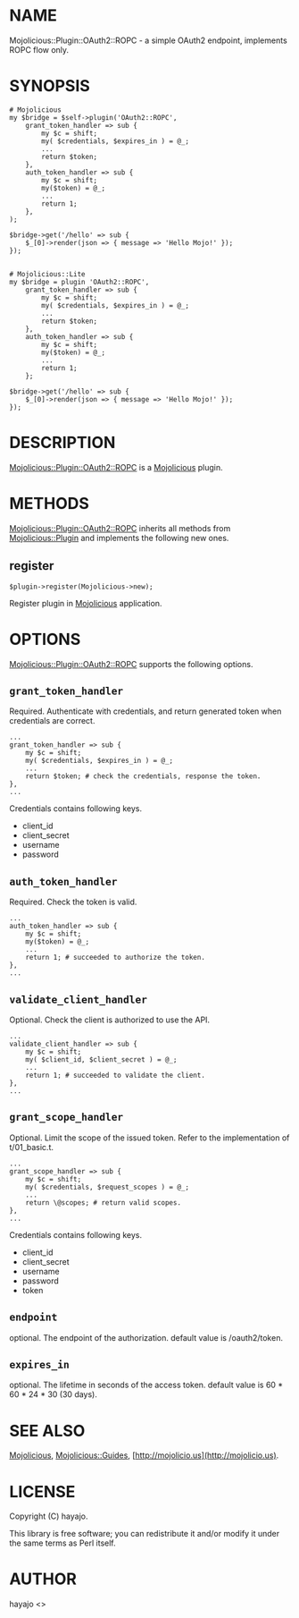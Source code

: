 # NAME

Mojolicious::Plugin::OAuth2::ROPC - a simple OAuth2 endpoint, implements ROPC flow only.

# SYNOPSIS

    # Mojolicious
    my $bridge = $self->plugin('OAuth2::ROPC',
        grant_token_handler => sub {
            my $c = shift;
            my( $credentials, $expires_in ) = @_;
            ...
            return $token;
        },
        auth_token_handler => sub {
            my $c = shift;
            my($token) = @_;
            ...
            return 1;
        },
    );

    $bridge->get('/hello' => sub {
        $_[0]->render(json => { message => 'Hello Mojo!' });
    });


    # Mojolicious::Lite
    my $bridge = plugin 'OAuth2::ROPC',
        grant_token_handler => sub {
            my $c = shift;
            my( $credentials, $expires_in ) = @_;
            ...
            return $token;
        },
        auth_token_handler => sub {
            my $c = shift;
            my($token) = @_;
            ...
            return 1;
        };

    $bridge->get('/hello' => sub {
        $_[0]->render(json => { message => 'Hello Mojo!' });
    });

# DESCRIPTION

[Mojolicious::Plugin::OAuth2::ROPC](https://metacpan.org/pod/Mojolicious::Plugin::OAuth2::ROPC) is a [Mojolicious](https://metacpan.org/pod/Mojolicious) plugin.

# METHODS

[Mojolicious::Plugin::OAuth2::ROPC](https://metacpan.org/pod/Mojolicious::Plugin::OAuth2::ROPC) inherits all methods from
[Mojolicious::Plugin](https://metacpan.org/pod/Mojolicious::Plugin) and implements the following new ones.

## register

    $plugin->register(Mojolicious->new);

Register plugin in [Mojolicious](https://metacpan.org/pod/Mojolicious) application.

# OPTIONS

[Mojolicious::Plugin::OAuth2::ROPC](https://metacpan.org/pod/Mojolicious::Plugin::OAuth2::ROPC) supports the following options.

## `grant_token_handler`

Required. Authenticate with credentials, and return generated token when credentials are correct.

    ...
    grant_token_handler => sub {
        my $c = shift;
        my( $credentials, $expires_in ) = @_;
        ...
        return $token; # check the credentials, response the token.
    },
    ...

Credentials contains following keys.

- client\_id
- client\_secret
- username
- password

## `auth_token_handler`

Required. Check the token is valid.

    ...
    auth_token_handler => sub {
        my $c = shift;
        my($token) = @_;
        ...
        return 1; # succeeded to authorize the token.
    },
    ...

## `validate_client_handler`

Optional. Check the client is authorized to use the API.

    ...
    validate_client_handler => sub {
        my $c = shift;
        my( $client_id, $client_secret ) = @_;
        ...
        return 1; # succeeded to validate the client.
    },
    ...

## `grant_scope_handler`

Optional. Limit the scope of the issued token. Refer to the implementation of t/01\_basic.t.

    ...
    grant_scope_handler => sub {
        my $c = shift;
        my( $credentials, $request_scopes ) = @_;
        ...
        return \@scopes; # return valid scopes.
    },
    ...

Credentials contains following keys.

- client\_id
- client\_secret
- username
- password
- token

## `endpoint`

optional. The endpoint of the authorization. default value is /oauth2/token.

## `expires_in`

optional. The lifetime in seconds of the access token. default value is 60 \* 60 \* 24 \* 30 (30 days).

# SEE ALSO

[Mojolicious](https://metacpan.org/pod/Mojolicious), [Mojolicious::Guides](https://metacpan.org/pod/Mojolicious::Guides), [http://mojolicio.us](http://mojolicio.us).

# LICENSE

Copyright (C) hayajo.

This library is free software; you can redistribute it and/or modify
it under the same terms as Perl itself.

# AUTHOR

hayajo <>
